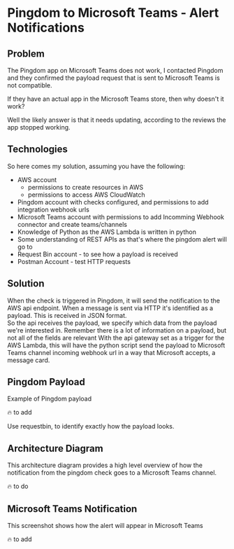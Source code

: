 # Pingdom to Microsoft Teams - Alert Notifications

## Problem 
The Pingdom app on Microsoft Teams does not work, I contacted Pingdom and they confirmed the payload request that is sent to Microsoft Teams is not compatible.

If they have an actual app in the Microsoft Teams store, then why doesn't it work?

Well the likely answer is that it needs updating, according to the reviews the app stopped working. 

## Technologies
So here comes my solution, assuming you have the following:
- AWS account
  - permissions to create resources in AWS
  - permissions to access AWS CloudWatch
- Pingdom account with checks configured, and permissions to add integration webhook urls
- Microsoft Teams account with permissions to add Incomming Webhook connector and create teams/channels
- Knowledge of Python as the AWS Lambda is written in python
- Some understanding of REST APIs as that's where the pingdom alert will go to
- Request Bin account - to see how a payload is received
- Postman Account - test HTTP requests

## Solution
When the check is triggered in Pingdom, it will send the notification to the AWS api endpoint. 
When a message is sent via HTTP it's identified as a payload. This is received in JSON format.  
So the api receives the payload, we specify which data from the payload we're interested in. 
Remember there is a lot of information on a payload, but not all of the fields are relevant
With the api gateway set as a trigger for the AWS Lambda, 
this will have the python script send the payload to Microsoft Teams channel incoming webhook url in a way that Microsoft accepts, a message card.  

## Pingdom Payload

Example of Pingdom payload 

:fire: to add

Use requestbin, to identify exactly how the payload looks. 

## Architecture Diagram

This architecture diagram provides a high level overview of how the notification from the pingdom check goes to a Microsoft Teams channel. 

:fire: to do

## Microsoft Teams Notification

This screenshot shows how the alert will appear in Microsoft Teams 

:fire: to add
